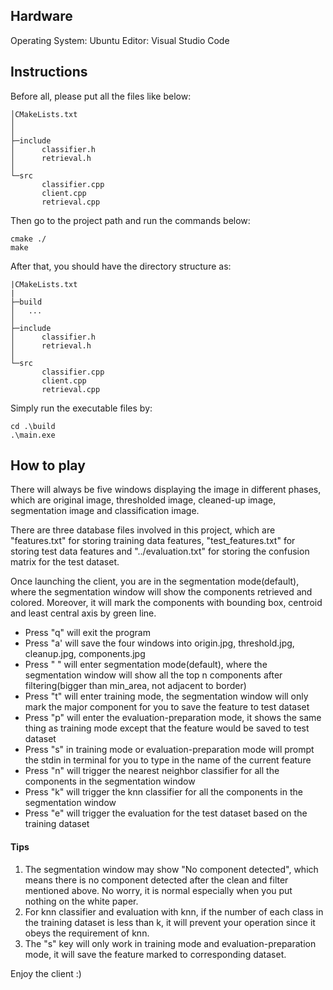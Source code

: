 ## Hardware
Operating System: Ubuntu
Editor: Visual Studio Code

## Instructions
Before all, please put all the files like below:
```shell
│CMakeLists.txt
│
│
├─include
│      classifier.h
│      retrieval.h
│
└─src
       classifier.cpp
       client.cpp
       retrieval.cpp
```


Then go to the project path and run the commands below:
```shell
cmake ./
make
```


After that, you should have the directory structure as:
```shell
|CMakeLists.txt
|
├─build
│   ...
│
├─include
│      classifier.h
│      retrieval.h
│
└─src
       classifier.cpp
       client.cpp
       retrieval.cpp
```


Simply run the executable files by:
```shell
cd .\build
.\main.exe
```

## How to play
There will always be five windows displaying the image in different phases, which are original image,
thresholded image, cleaned-up image, segmentation image and classification image.  

There are three database files involved in this project, which are "features.txt" for storing training data features,
"test_features.txt" for storing test data features and "../evaluation.txt" for storing the confusion matrix for the test dataset.

Once launching the client, you are in the segmentation mode(default), where the segmentation window will
show the components retrieved and colored. Moreover, it will mark the components with bounding box,
centroid and least central axis by green line.

- Press "q" will exit the program  
- Press "a' will save the four windows into origin.jpg, threshold.jpg, cleanup.jpg, components.jpg  
- Press " " will enter segmentation mode(default), where the segmentation window will show all the top n components after filtering(bigger than min_area, not adjacent to border)
- Press "t" will enter training mode, the segmentation window will only mark the major component for you to save the feature to test dataset
- Press "p" will enter the evaluation-preparation mode, it shows the same thing as training mode except that the feature would be saved to test dataset
- Press "s" in training mode or evaluation-preparation mode will prompt the stdin in terminal for you to type in the name of the current feature
- Press "n" will trigger the nearest neighbor classifier for all the components in the segmentation window
- Press "k" will trigger the knn classifier for all the components in the segmentation window
- Press "e" will trigger the evaluation for the test dataset based on the training dataset

#### Tips
1. The segmentation window may show "No component detected", which means there is no component detected after the clean
and filter mentioned above. No worry, it is normal especially when you put nothing on the white paper.
2. For knn classifier and evaluation with knn, if the number of each class in the training dataset is less than k, it will
prevent your operation since it obeys the requirement of knn.
3. The "s" key will only work in training mode and evaluation-preparation mode, it will save the feature marked to
corresponding dataset.

Enjoy the client :)